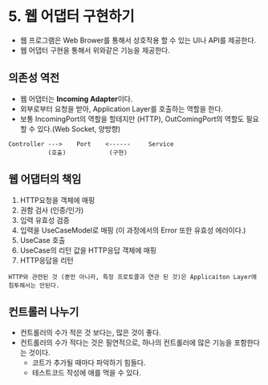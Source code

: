 # 5. 웹 어댑터 구현하기
- 웹 프로그램은 Web Brower를 통해서 상호작용 할 수 있는 UI나 API를 제공한다.
- 웹 어댑터 구현을 통해서 위와같은 기능을 제공한다.

## 의존성 역전
- 웹 어댑터는 **Incoming Adapter**이다.
- 외부로부터 요청을 받아, Application Layer를 호출하는 역할을 한다.
- 보통 IncomingPort의 역할을 할테지만 (HTTP), OutComingPort의 역할도 필요 할 수 있다.(Web Socket, 양방향)
```text
Controller --->    Port    <------     Service
           (호출)            (구현)
```

## 웹 어댑터의 책임
1. HTTP요청을 객체에 매핑
2. 권함 검사 (인증/인가)
3. 입력 유효성 검증
4. 입력을 UseCaseModel로 매핑 (이 과정에서의 Error 또한 유효성 에러이다.)
5. UseCase 호출
6. UseCase의 리턴 값을 HTTP응답 객체에 매핑
7. HTTP응답을 리턴

```text
HTTP와 관련된 것 (뿐만 아니라, 특정 프로토콜과 연관 된 것)은 Applicaiton Layer에 침투해서는 안된다.
```

## 컨트롤러 나누기
- 컨트롤러의 수가 적은 것 보다는, 많은 것이 좋다.
- 컨트롤러의 수가 적다는 것은 필연적으로, 하나의 컨트롤러에 많은 기능을 포함한다는 것이다.
  - 코트가 추가될 때마다 파악하기 힘들다.
  - 테스트코드 작성에 애를 먹을 수 있다.